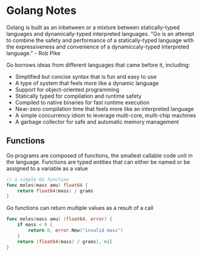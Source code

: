 # Golang Notes

Golang is built as an inbetween or a mixture between statically-typed languages and dynamically-typed interpreted languages.
"Go is an attempt to combine the safety and performance of a statically-typed language with the expressiveness and convenience of a dynamiccaly-typed interpreted language." - Rob Pike

Go borrows ideas from different languages that came before it, including:
- Simplified but concise syntax that is fun and easy to use
- A type of system that feels more like a dynamic language
- Support for object-oriented programming
- Statically typed for compilation and runtime safety
- Compiled to native binaries for fast runtime execution
- Near-zero compilation time that feels more like an interpreted language
- A simple concurrency idiom to leverage multi-core, multi-chip machines
- A garbage collector for safe and automatic memory management

## Functions
Go programs are composed of functions, the smallest callable code unit in the language. 
Functions are typed entities that can either be named or be assigned to a variable as a value

```Go
// a simple Go function
func moles(mass amu) float64 {
    return float64(mass) / grams
}
```

Go functions can return multiple values as a result of a call
```Go
func moles(mass amu) (float64, error) {
    if mass < 0 {
        return 0, error.New("invalid mass")
    }
    return (float64(mass) / grams), nil
}
```

